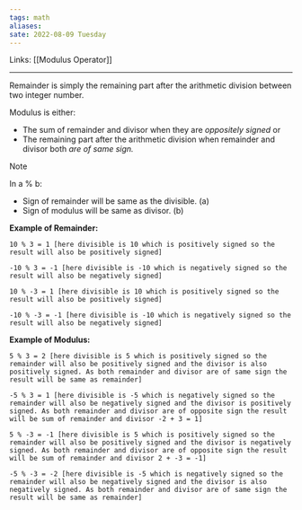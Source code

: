 ```yaml
---
tags: math
aliases: 
sate: 2022-08-09 Tuesday
---
```

Links: [[Modulus Operator]]
- - -

Remainder is simply the remaining part after the arithmetic division between two integer number. 

Modulus is either:
- The sum of remainder and divisor when they are *oppositely signed* or
- The remaining part after the arithmetic division when remainder and divisor both *are of same sign.*

>[!note]
>In a % b:
> - Sign of remainder will be same as the divisible. (a)
> - Sign of modulus will be same as divisor. (b)

**Example of Remainder:**
```
10 % 3 = 1 [here divisible is 10 which is positively signed so the result will also be positively signed]

-10 % 3 = -1 [here divisible is -10 which is negatively signed so the result will also be negatively signed]

10 % -3 = 1 [here divisible is 10 which is positively signed so the result will also be positively signed]

-10 % -3 = -1 [here divisible is -10 which is negatively signed so the result will also be negatively signed]
```


**Example of Modulus:**
```
5 % 3 = 2 [here divisible is 5 which is positively signed so the remainder will also be positively signed and the divisor is also positively signed. As both remainder and divisor are of same sign the result will be same as remainder]

-5 % 3 = 1 [here divisible is -5 which is negatively signed so the remainder will also be negatively signed and the divisor is positively signed. As both remainder and divisor are of opposite sign the result will be sum of remainder and divisor -2 + 3 = 1]

5 % -3 = -1 [here divisible is 5 which is positively signed so the remainder will also be positively signed and the divisor is negatively signed. As both remainder and divisor are of opposite sign the result will be sum of remainder and divisor 2 + -3 = -1]

-5 % -3 = -2 [here divisible is -5 which is negatively signed so the remainder will also be negatively signed and the divisor is also negatively signed. As both remainder and divisor are of same sign the result will be same as remainder]
```
